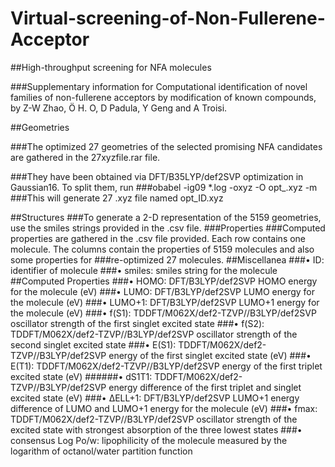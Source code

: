 # Virtual-screening-of-Non-Fullerene-Acceptor


##High-throughput screening for NFA molecules

###Supplementary information for Computational identification of novel families of non-fullerene acceptors by modification of known compounds, by Z-W Zhao, Ö H. O, D Padula, Y Geng and A Troisi.

##Geometries

###The optimized 27 geometries of the selected promising NFA candidates are gathered in the 27xyzfile.rar file.

###They have been obtained via DFT/B35LYP/def2SVP optimization in Gaussian16. To split them, run
###obabel -ig09 *.log -oxyz -O opt_.xyz -m
###This will generate 27 .xyz file named opt_ID.xyz

##Structures
###To generate a 2-D representation of the 5159 geometries, use the smiles strings provided in the .csv file.
###Properties
###Computed properties are gathered in the .csv file provided. Each row contains one molecule. The columns contain the properties of 5159 molecules and also some properties for ###re-optimized 27 molecules. 
##Miscellanea
###•	ID: identifier of molecule
###•	smiles: smiles string for the molecule
##Computed Properties
###•	HOMO: DFT/B3LYP/def2SVP HOMO energy for the molecule (eV)
###•	LUMO: DFT/B3LYP/def2SVP LUMO energy for the molecule (eV)
###•	LUMO+1: DFT/B3LYP/def2SVP LUMO+1 energy for the molecule (eV)
###•	f(S1): TDDFT/M062X/def2-TZVP//B3LYP/def2SVP oscillator strength of the first singlet excited state
###•	f(S2): TDDFT/M062X/def2-TZVP//B3LYP/def2SVP oscillator strength of the second singlet excited state
###•	E(S1): TDDFT/M062X/def2-TZVP//B3LYP/def2SVP energy of the first singlet excited state (eV)
###•	E(T1): TDDFT/M062X/def2-TZVP//B3LYP/def2SVP energy of the first triplet excited state (eV)
######•	dS1T1: TDDFT/M062X/def2-TZVP//B3LYP/def2SVP energy difference of the first triplet and singlet excited state (eV)
###•	ΔELL+1: DFT/B3LYP/def2SVP LUMO+1 energy difference of LUMO and LUMO+1 energy for the molecule (eV)
###•	fmax: TDDFT/M062X/def2-TZVP//B3LYP/def2SVP oscillator strength of the excited state with strongest absorption of the three lowest states
###•	consensus Log Po/w: lipophilicity of the molecule measured by the logarithm of octanol/water partition function 
